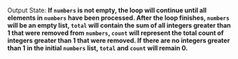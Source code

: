 Output State: **If `numbers` is not empty, the loop will continue until all elements in `numbers` have been processed. After the loop finishes, `numbers` will be an empty list, `total` will contain the sum of all integers greater than 1 that were removed from `numbers`, `count` will represent the total count of integers greater than 1 that were removed. If there are no integers greater than 1 in the initial `numbers` list, `total` and `count` will remain 0.**